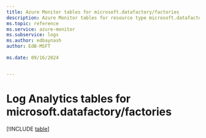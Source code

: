 ```yaml
---
title: Azure Monitor tables for microsoft.datafactory/factories
description: Azure Monitor tables for resource type microsoft.datafactory/factories
ms.topic: reference
ms.service: azure-monitor
ms.subservice: logs
ms.author: edbaynash
author: EdB-MSFT
   
ms.date: 09/16/2024


---
```


# Log Analytics tables for microsoft.datafactory/factories  

[!INCLUDE [table](~/reusable-content/ce-skilling/azure/includes/azure-monitor/reference/tables/microsoft-datafactory_factories-include.md)]

